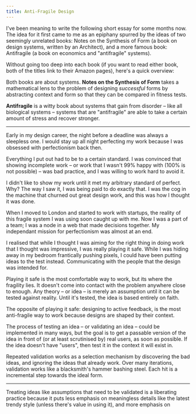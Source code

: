 ```yaml
---
title: Anti-Fragile Design
---
```


I've been meaning to write the following short essay for some months now. The idea for it first came to me as an epiphany spurred by the ideas of two seemingly unrelated books: Notes on the Synthesis of Form (a book on design systems, written by an Architect), and a more famous book: Antifragile (a book on economics and "antifragile" systems).

Without going too deep into each book (if you want to read either book, both of the titles link to their Amazon pages), here's a quick overview: 

Both books are about systems. **Notes on the Synthesis of Form** takes a mathematical lens to the problem of designing *successful* forms by abstracting context and form so that they can be compared in fitness tests.

**Antifragile** is a witty book about systems that gain from disorder – like all biological systems – systems that are "antifragile" are able to take a certain amount of stress and recover stronger.

---


Early in my design career, the night before a deadline was always a sleepless one. I would stay up all night perfecting my work because I was obsessed with perfectionism back then. 

Everything I put out had to be to a certain standard. I was convinced that showing incomplete work – or work that I wasn't 99% happy with (100% is not possible) – was bad practice, and I was willing to work hard to avoid it.

I didn't like to show my work until it met my arbitrary standard of perfect. Why? The way I saw it, I was being paid to do exactly that. I was the cog in the machine that churned out great design work, and this was how I thought it was done.

When I moved to London and started to work with startups, the reality of this fragile system I was using soon caught up with me. Now I was a part of a team; I was a node in a web that made decisions together. My independant mission for perfectionism was almost at an end.

I realised that while I thought I was aiming for the right thing in doing work that I thought was impressive, I was really playing it safe. While I was hiding away in my bedroom frantically pushing pixels, I could have been putting ideas to the test instead. Communicating with the people that the design was intended for.

Playing it safe is the most comfortable way to work, but its where the fragility lies. It doesn't come into contact with the problem anywhere close to enough. Any theory – or idea – is merely an assumption until it can be tested against reality. Until it's tested, the idea is based entirely on faith.

The opposite of playing it safe: designing to active feedback, is the most anti-fragile way to work because designs are shaped by their context. 

The process of testing an idea – or validating an idea – could be implemented in many ways, but the goal is to get a passable version of the idea in front of (or at least scrutinised by) real users, as soon as possible. If the idea doesn't have "users", then test it in the context it will exist in.

Repeated validation works as a selection mechanism by discovering the bad ideas, and ignoring the ideas that already work. Over many iterations, validation works like a blacksmith's hammer bashing steel. Each hit is a incremental step towards the ideal form.


---

Treating ideas like assumptions that need to be validated is a liberating practice because it puts less emphasis on meaningless details like the latest trendy style (unless there's value in using it), and more emphasis on 





